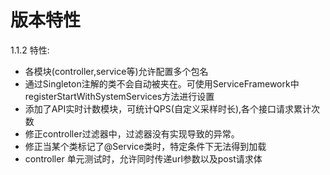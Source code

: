 # 版本特性

1.1.2 特性:

* 各模块(controller,service等)允许配置多个包名
* 通过Singleton注解的类不会自动被夹在。可使用ServiceFramework中registerStartWithSystemServices方法进行设置
* 添加了API实时计数模块，可统计QPS(自定义采样时长),各个接口请求累计次数
* 修正controller过滤器中，过滤器没有实现导致的异常。
* 修正当某个类标记了@Service类时，特定条件下无法得到加载
* controller 单元测试时，允许同时传递url参数以及post请求体

